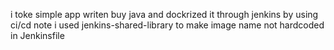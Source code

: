i toke simple app writen buy java and dockrized it through jenkins by using ci/cd
note i used jenkins-shared-library to make image name not hardcoded in Jenkinsfile
